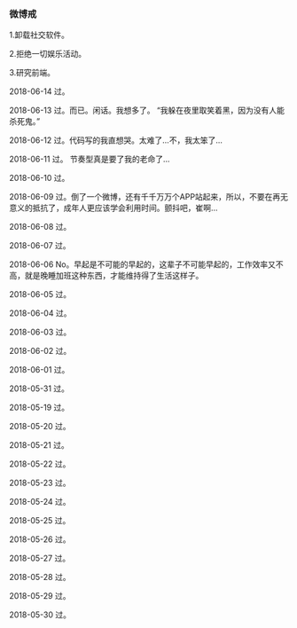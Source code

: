 ### 微博戒

1.卸载社交软件。

2.拒绝一切娱乐活动。

3.研究前端。

2018-06-14 过。

2018-06-13 过。而已。闲话。我想多了。 “我躲在夜里取笑着黑，因为没有人能杀死鬼。”

2018-06-12 过。代码写的我直想哭。太难了...不，我太笨了...

2018-06-11 过。 节奏型真是要了我的老命了...

2018-06-10 过。

2018-06-09 过。倒了一个微博，还有千千万万个APP站起来，所以，不要在再无意义的抵抗了，成年人更应该学会利用时间。颤抖吧，崔啊...

2018-06-08 过。

2018-06-07 过。

2018-06-06 No。早起是不可能的早起的，这辈子不可能早起的，工作效率又不高，就是晚睡加班这种东西，才能维持得了生活这样子。

2018-06-05 过。

2018-06-04 过。

2018-06-03 过。

2018-06-02 过。

2018-06-01 过。

2018-05-31 过。

2018-05-19 过。
             
2018-05-20 过。

2018-05-21 过。

2018-05-22 过。

2018-05-23 过。

2018-05-24 过。

2018-05-25 过。

2018-05-26 过。

2018-05-27 过。 

2018-05-28 过。 

2018-05-29 过。 

2018-05-30 过。
